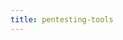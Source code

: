 ```yaml
---
title: pentesting-tools
---
```


## [](https://github.com/sundowndev/hacker-roadmap#rocket-web-hacking)
